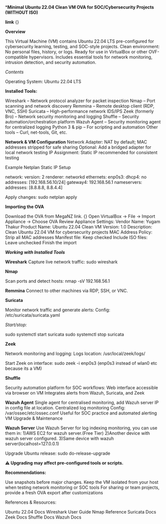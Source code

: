 ***Minimal Ubuntu 22.04 Clean VM OVA for SOC/Cybersecurity Projects** **(WITHOUT ISO)**

**limk** {}

**Overview**

This Virtual Machine (VM) contains Ubuntu 22.04 LTS pre-configured for cybersecurity learning, testing, and SOC-style projects.
Clean environment: No personal files, history, or logs.
Ready for use in VirtualBox or other OVF-compatible hypervisors.
Includes essential tools for network monitoring, intrusion detection, and security automation.

*Contents*

Operating System: Ubuntu 22.04 LTS

**Installed Tools:**

Wireshark – Network protocol analyzer for packet inspection
Nmap – Port scanning and network discovery
Remmina – Remote desktop client (RDP, VNC, SSH)
Suricata – High-performance network IDS/IPS
Zeek (formerly Bro) – Network security monitoring and logging
Shuffle – Security automation/orchestration platform
Wazuh Agent – Security monitoring agent for centralized logging
Python 3 & pip – For scripting and automation
Other tools – Curl, net-tools, Git, etc.

**Network & VM Configuration**
Network Adapter: NAT by default; MAC addresses stripped for safe sharing
Optional: Add a bridged adapter for local network testing
IP Assignment: Static IP recommended for consistent testing

Example Netplan Static IP Setup

network:
  version: 2
  renderer: networkd
  ethernets:
    enp0s3:
      dhcp4: no
      addresses: [192.168.56.10/24]
      gateway4: 192.168.56.1
      nameservers:
        addresses: [8.8.8.8, 8.8.4.4]


Apply changes:
sudo netplan apply


**Importing the OVA**

Download the OVA from MegaNZ link. {}
Open VirtualBox → File → Import Appliance → Choose OVA
Review Appliance Settings:
Vendor Name: Yugam Thakur
Product Name: Ubuntu 22.04 Clean VM
Version: 1.0
Description: Clean Ubuntu 22.04 VM for cybersecurity projects
MAC Address Policy: Strip all MAC addresses
Manifest file: Keep checked
Include ISO files: Leave unchecked
Finish the import


***Working with Installed Tools***

**Wireshark**
Capture live network traffic:
sudo wireshark

**Nmap**

Scan ports and detect hosts:
nmap -sV 192.168.56.1

**Remmina**
Connect to other machines via RDP, SSH, or VNC.

**Suricata**

Monitor network traffic and generate alerts:
Config: /etc/suricata/suricata.yaml

*Start/stop:*

sudo systemctl start suricata
sudo systemctl stop suricata

**Zeek**

Network monitoring and logging:
Logs location: /usr/local/zeek/logs/

Start Zeek on interface:
sudo zeek -i enp0s3 (enp0s3 instead of wlan0 etc because its a VM)

**Shuffle**

Security automation platform for SOC workflows:
Web interface accessible via browser on VM
Integrates alerts from Wazuh, Suricata, and Zeek

**Wazuh Agent**
Single agent for centralised monitoring, add Wazuh server IP in config file at <MANAGER-IP> location.
Centralized log monitoring
Config: /var/ossec/etc/ossec.conf
Useful for SOC practice and automated alerting
VM Upgrade & Maintenance

**Wazuh Server**
Use Wazuh Server for log indexing monitoring, you can use them in:
1)AWS EC2 for wazuh server.(Free Tier)
2)Another device with wazuh server configured.
3)Same device with wazuh server(localhost=127.0.0.1) 


Upgrade Ubuntu release:
sudo do-release-upgrade


**⚠️ Upgrading may affect pre-configured tools or scripts.**

**Recommendations:**

Use snapshots before major changes.
Keep the VM isolated from your host when testing network monitoring or SOC tools
For sharing or team projects, provide a fresh OVA export after customizations

References & Resources:

Ubuntu 22.04 Docs
Wireshark User Guide
Nmap Reference
Suricata Docs
Zeek Docs
Shuffle Docs
Wazuh Docs
